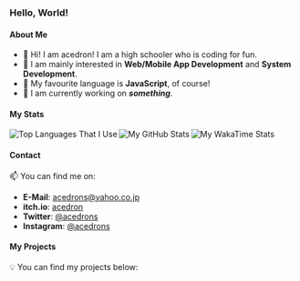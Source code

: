 ### Hello, World!

#### About Me

- 👋 Hi! I am acedron! I am a high schooler who is coding for fun.
- 🧠 I am mainly interested in **Web/Mobile App Development** and **System Development**.
- 💖 My favourite language is **JavaScript**, of course!
- 🔧 I am currently working on ***something***.

#### My Stats

<img src="https://github-readme-stats.vercel.app/api/top-langs/?username=acedron&theme=gruvbox" align="left" alt="Top Languages That I Use" />
<img src="https://github-readme-stats.vercel.app/api?username=acedron&show_icons=true&theme=gruvbox" align="left" alt="My GitHub Stats" />
<img src="https://github-readme-stats.vercel.app/api/wakatime?username=acedron&theme=gruvbox&layout=compact" alt="My WakaTime Stats" />

#### Contact

📫 You can find me on:

- **E-Mail**: [acedrons@yahoo.co.jp](mailto:acedrons@yahoo.co.jp)
- **itch.io**: [acedron](https://acedrons.itch.io)
- **Twitter**: [@acedrons](https://twitter.com/acedrons)
- **Instagram**: [@acedrons](https://www.instagram.com/acedrons)

#### My Projects

💡 You can find my projects below:
